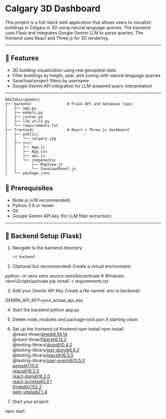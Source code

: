 # Calgary 3D Dashboard

This project is a full-stack web application that allows users to visualize buildings in Calgary in 3D using natural language queries. The backend uses Flask and integrates Google Gemini LLM to parse queries. The frontend uses React and Three.js for 3D rendering.

---

## 🚀 Features

- 3D building visualization using real geospatial data
- Filter buildings by height, year, and zoning with natural language queries
- Save/load project filters by username
- Google Gemini API integration for LLM-powered query interpretation

---


```text
MASIVAssignment/
├── backend/                # Flask API and database logic
│   ├── app.py
│   ├── models.py
│   ├── routes.py
│   ├── llm_utils.py
│   └── requirements.txt
├── frontend/               # React + Three.js dashboard
│   ├── public/
│   │   └── calgary.jpg
│   ├── src/
│   │   ├── App.js
│   │   ├── App.css
│   │   ├── api.js
│   │   └── components/
│   │       ├── MapView.js
│   │       └── SaveLoadPanel.js
│   └── package.json
```

## 🧠 Prerequisites

- Node.js (v18 recommended)
- Python 3.9 or newer
- Git
- Google Gemini API key (for LLM filter extraction)

---

## 🔧 Backend Setup (Flask)

1. Navigate to the backend directory:
   ```bash
   cd backend
2. (Optional but recommended) Create a virtual environment:

python -m venv venv
source venv/bin/activate  # Windows: venv\Scripts\activate
pip install -r requirements.txt

3. Add your Gemini API Key
Create a file named .env in backend/:

GEMINI_API_KEY=your_actual_api_key

4. Start the backend
python app.py

5. Delete node_modules and package-lock.json if starting clean:

6. Set up the frontend
cd frontend
npm install
npm install \
  @react-three/drei@9.56.14 \
  @react-three/fiber@8.13.3 \
  @testing-library/dom@10.4.0 \
  @testing-library/jest-dom@6.6.3 \
  @testing-library/react@16.3.0 \
  @testing-library/user-event@13.5.0 \
  axios@1.10.0 \
  react@18.2.0 \
  react-dom@18.2.0 \
  react-scripts@5.0.1 \
  three@0.152.2 \
  web-vitals@2.1.4

7. Start your project:

npm start


